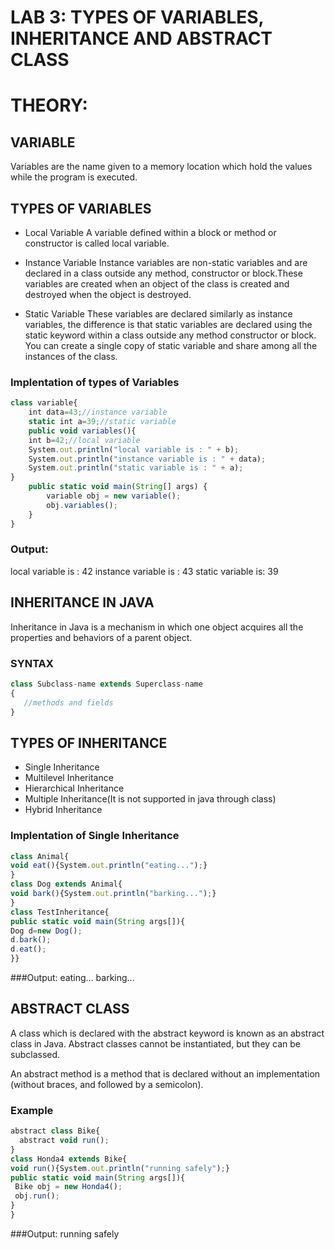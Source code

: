 # LAB 3: TYPES OF VARIABLES, INHERITANCE AND ABSTRACT CLASS

# THEORY:

## VARIABLE

Variables are the name given to a memory location which hold the values while the program  is executed.

## TYPES OF VARIABLES

* Local Variable
A variable defined within a block or method or constructor is called local variable.

* Instance Variable
Instance variables are non-static variables and are declared in a class outside any method, constructor or block.These variables are created when an object of the class is created and destroyed when the object is destroyed.

* Static Variable
These variables are declared similarly as instance variables, the difference is that static variables are declared using the static keyword within a class outside any method constructor or block.
You can create a single copy of static variable and share among all the instances of the class.

### Implentation of types of Variables

```javascript
class variable{
	int data=43;//instance variable
	static int a=39;//static variable
	public void variables(){
	int b=42;//local variable
	System.out.println("local variable is : " + b);
    System.out.println("instance variable is : " + data);
    System.out.println("static variable is : " + a);
}
    public static void main(String[] args) {
    	variable obj = new variable();
    	obj.variables();
    }
}
```
### Output:
local variable is : 42
instance variable is : 43
static variable is: 39

## INHERITANCE IN JAVA

Inheritance in Java is a mechanism in which one object acquires all the properties and behaviors of a parent object.

### SYNTAX

```javascript
class Subclass-name extends Superclass-name  
{  
   //methods and fields  
}  
```
## TYPES OF INHERITANCE

* Single Inheritance
* Multilevel Inheritance
* Hierarchical Inheritance
* Multiple Inheritance(It is not supported in java through class)
* Hybrid Inheritance

### Implentation of Single Inheritance
```javascript
class Animal{  
void eat(){System.out.println("eating...");}  
}  
class Dog extends Animal{  
void bark(){System.out.println("barking...");}  
}  
class TestInheritance{  
public static void main(String args[]){  
Dog d=new Dog();  
d.bark();  
d.eat();  
}}  
```
###Output:
eating...
barking...

## ABSTRACT CLASS

A class which is declared with the abstract keyword is known as an abstract class in Java.
Abstract classes cannot be instantiated, but they can be subclassed.

An abstract method is a method that is declared without an implementation (without braces, and followed by a semicolon).

### Example

```javascript
abstract class Bike{  
  abstract void run();  
}  
class Honda4 extends Bike{  
void run(){System.out.println("running safely");}  
public static void main(String args[]){  
 Bike obj = new Honda4();  
 obj.run();  
}  
}  
```
###Output:
running safely